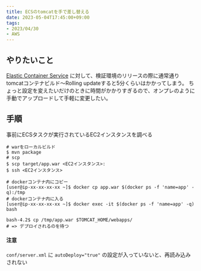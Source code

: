 ```yaml
---
title: ECSのtomcatを手で差し替える
date: 2023-05-04T17:45:00+09:00
tags:
- 2023/04/30
- AWS
---
```


## やりたいこと

[Elastic Container Service](note/Elastic%20Container%20Service.md) に対して、検証環境のリリースの際に通常通りtomcatコンテナビルド〜Rolling updateすると5分くらいはかかってしまう。
ちょっと設定を変えたいだけのときに時間がかかりすぎるので、オンプレのように手動でアップロードして手軽に変更したい。

## 手順

事前にECSタスクが実行されているEC2インスタンスを調べる

````shell
# warをローカルビルド
$ mvn package
# scp
$ scp target/app.war <EC2インスタンス>:
$ ssh <EC2インスタンス>

# dockerコンテナ内にコピー
[user@ip-xx-xx-xx-xx ~]$ docker cp app.war $(docker ps -f 'name=app' -q):/tmp
# dockerコンテナ内に入る
[user@ip-xx-xx-xx-xx ~]$ docker exec -it $(docker ps -f 'name=app' -q) bash

bash-4.2$ cp /tmp/app.war $TOMCAT_HOME/webapps/
# => デプロイされるのを待つ

````

#### 注意

`conf/server.xml` に `autoDeploy="true"` の設定が入っていないと、再読み込みされない

